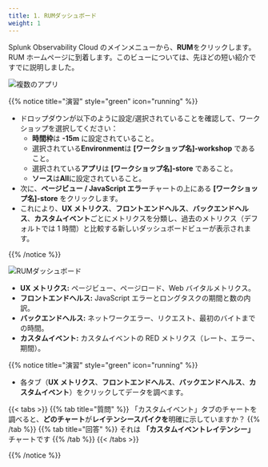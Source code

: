 ```yaml
---
title: 1. RUMダッシュボード
weight: 1
---
```


Splunk Observability Cloud のメインメニューから、**RUM**をクリックします。RUM ホームページに到着します。このビューについては、先ほどの短い紹介ですでに説明しました。

![複数のアプリ](../images/rum-dashboard.png)

{{% notice title="演習" style="green" icon="running" %}}

- ドロップダウンが以下のように設定/選択されていることを確認して、ワークショップを選択してください：
  - **時間枠**は **-15m** に設定されていること。
  - 選択されている**Environment**は **[ワークショップ名]-workshop** であること。
  - 選択されている**アプリ**は **[ワークショップ名]-store** であること。
  - **ソース**は**All**に設定されていること。
- 次に、**ページビュー / JavaScript エラー**チャートの上にある **[ワークショップ名]-store** をクリックします。
- これにより、**UX メトリクス**、**フロントエンドヘルス**、**バックエンドヘルス**、**カスタムイベント**ごとにメトリクスを分類し、過去のメトリクス（デフォルトでは 1 時間）と比較する新しいダッシュボードビューが表示されます。

{{% /notice %}}

![RUMダッシュボード](../images/rum-metrics-dashboard.png)

- **UX メトリクス:** ページビュー、ページロード、Web バイタルメトリクス。
- **フロントエンドヘルス:** JavaScript エラーとロングタスクの期間と数の内訳。
- **バックエンドヘルス:** ネットワークエラー、リクエスト、最初のバイトまでの時間。
- **カスタムイベント:** カスタムイベントの RED メトリクス（レート、エラー、期間）。

{{% notice title="演習" style="green" icon="running" %}}

- 各タブ（**UX メトリクス**、**フロントエンドヘルス**、**バックエンドヘルス**、**カスタムイベント**）をクリックしてデータを調べます。

{{< tabs >}}
{{% tab title="質問" %}}
「カスタムイベント」タブのチャートを調べると、**どのチャート**が**レイテンシースパイクを**明確に示していますか？
{{% /tab %}}
{{% tab title="回答" %}}
それは **「カスタムイベントレイテンシー」** チャートです
{{% /tab %}}
{{< /tabs >}}

{{% /notice %}}
